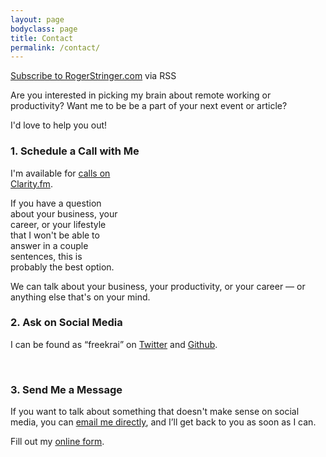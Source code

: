 ```yaml
---
layout: page
bodyclass: page
title: Contact
permalink: /contact/
---
```


[Subscribe to RogerStringer.com](http://rogerstringer.com/rss/) via RSS

Are you interested in picking my brain about remote working or productivity? Want me to be be a part of your next event or article?

I'd love to help you out!        

### 1. Schedule a Call with Me

<style>
  #clarity-widget { display: none; float: right; margin-left: 30px; margin-bottom: 10px; } @media (min-width: 768px) { #clarity-widget { display: block; }
</style>

<div id="clarity-widget">
<iframe class="clarity-widget" data-c-id="106069" data-c-width="" frameborder="0"></iframe>
<script src="https://clarity.fm/assets/widget_loader.js"></script>
</div>

I'm available for [calls on Clarity.fm][1].

If you have a question about your business, your career, or your lifestyle that I won't be able to answer in a couple sentences, this is probably the best option.

We can talk about your business, your productivity, or your career — or anything else that's on your mind.<br style="clear:both;" />

### 2. Ask on Social Media

I can be found as “freekrai” on [Twitter](http://twitter.com/freekrai) and [Github](http://github.com/freekrai).

<a href="https://twitter.com/freekrai" title="Twitter"><span class="fa-stack fa-2x"><i class="fa fa-square-o fa-stack-2x"></i><i class="fa fa-twitter fa-stack-1x"></i></span></a>&nbsp;&nbsp;
<a href="https://www.google.com/+RogerStringer" title="Google+"><span class="fa-stack fa-2x"><i class="fa fa-square-o fa-stack-2x"></i><i class="fa fa-google-plus fa-stack-1x"></i></span></a>&nbsp;&nbsp;
<a href="https://github.com/freekrai" title="Github"><span class="fa-stack fa-2x"><i class="fa fa-square-o fa-stack-2x"></i><i class="fa fa-github fa-stack-1x"></i></span></a>&nbsp;&nbsp;
<a href="http://instagram.com/freekrai" title="InstaGram"><span class="fa-stack fa-2x"><i class="fa fa-square-o fa-stack-2x"></i><i class="fa fa-instagram fa-stack-1x"></i></span></a>&nbsp;&nbsp;
<a href="http://ca.linkedin.com/in/rogerstringer" title="LinkedIn"><span class="fa-stack fa-2x"><i class="fa fa-square-o fa-stack-2x"></i><i class="fa fa-linkedin fa-stack-1x"></i></span></a>&nbsp;&nbsp;
<a href="/support" title="Buy Me A Cup Of Coffee"><span class="fa-stack fa-2x"><i class="fa fa-square-o fa-stack-2x"></i><i class="fa fa-coffee fa-stack-1x"></i></span></a>&nbsp;&nbsp;
<a href="/rss" class=""><span class="fa-stack fa-2x"><i class="fa fa-square-o fa-stack-2x"></i><i class="fa fa-rss fa-stack-1x"></i></span></a>

### 3. Send Me a Message

If you want to talk about something that doesn't make sense on social media, you can <a href='mailto:roger@datamcfly.com'>email me directly</a>, and I’ll get back to you as soon as I can.

<div id="authorbio">

<div id="wufoo-r1v85gi91a5hihk">
Fill out my <a href="https://rogerstringer.wufoo.com/forms/r1v85gi91a5hihk">online form</a>.
</div>
<div id="wuf-adv" style="font-family:inherit;font-size: small;color:#eeeeee;text-align:center;display:none;">HTML Forms powered by <a href="http://www.wufoo.com">Wufoo</a>.</div>
<script type="text/javascript">var r1v85gi91a5hihk;(function(d, t) {
var s = d.createElement(t), options = {
'userName':'rogerstringer',
'formHash':'r1v85gi91a5hihk',
'autoResize':true,
'height':'913',
'async':true,
'host':'wufoo.com',
'header':'show',
'ssl':true};
s.src = ('https:' == d.location.protocol ? 'https://' : 'http://') + 'www.wufoo.com/scripts/embed/form.js';
s.onload = s.onreadystatechange = function() {
var rs = this.readyState; if (rs) if (rs != 'complete') if (rs != 'loaded') return;
try { r1v85gi91a5hihk = new WufooForm();r1v85gi91a5hihk.initialize(options);r1v85gi91a5hihk.display(); } catch (e) {}};
var scr = d.getElementsByTagName(t)[0], par = scr.parentNode; par.insertBefore(s, scr);
})(document, 'script');</script>

</div>

[1]: https://clarity.fm/rogerstringer
[2]: https://www.facebook.com/freekrai
[3]: https://twitter.com/freekrai
